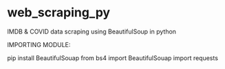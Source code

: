 # web_scraping_py
IMDB & COVID data scraping using BeautifulSoup in python

IMPORTING MODULE:

pip install BeautifulSouap
from bs4 import BeautifulSouap
import requests

